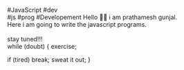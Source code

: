 #JavaScript
#dev   
#js 
#prog
#Developement
Hello 🙋‍♂️ i am prathamesh gunjal. 
<br>
Here i am going to write the javascript programs.
<br>              
stay tuned!!!
<br> 
while (doubt)
{
exercise; 

if (tired) break; 
sweat it out;
}

